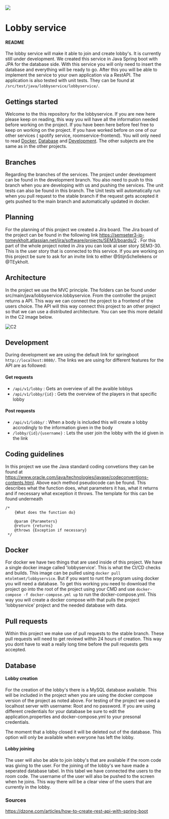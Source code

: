 ![](https://media.giphy.com/media/U4kOOpZGpTqz6dlYnE/giphy.gif)
# Lobby service
#### README
The lobby service will make it able to join and create lobby's. It is currently still under development. We created this service in Java Spring boot with JPA for the database side. With this service you will only need to insert the database and everything will be ready to go.
After this you will be able to implement the service to your own application via a RestAPI. The application is also tested with unit tests. They can be found at `/src/test/java/lobbyservice/lobbyservice/`.

## Gettings started
Welcome to the this repository for the lobbyservice. If you are new here please keep on reading, this way you will have all the information needed before working on the project. If you have been here before feel free to keep on working on the project. If you have worked before on one of our other services ( spotify service, roomservice-frontend). You will only need to read [Docker](#docker), [Database](#database) and [Development](#development). The other subjects are the same as in the other projects.

## Branches
Regarding the branches of the services. The project under development can be found in the development branch. You also need to push to this branch when you are developing with us and pushing the services. The unit tests can also be found in this branch. The Unit tests will automatically run when you pull request to the stable branch if the request gets accepted it gets pushed to the main branch and automatically updated in docker.

## Planning
For the planning of this project we created a Jira board. The Jira board of the project can be found in the following link https://semseter3-ip-tomeykholt.atlassian.net/jira/software/projects/SEM3/boards/2 . For this part of the whole project noted in Jira you can look al user story SEM3-30. This is the user story that is connected to this service. If you are working on this project be sure to ask for an invite link to either @StijnSchellekens or @TEykholt.

## Architecture
In the project we use the MVC principle. The folders can be found under src/main/java/lobbyservice.lobbyservice. From the controller the project returns a API. This way we can connect the project to a frontend of the users choice. The API will this way connect this project to an other project so that we can use a distributed architecture. You can see this more detaild in the C2 image below.

![C2](https://user-images.githubusercontent.com/78905924/143424170-f13b1110-eb65-4b86-8899-b074f21c4b3a.png)

## Development
During development we are using the default link for springboot `http://localhost:8080/`. The links we are using for different features for the API are as followed:
#### Get requests
- `/api/v1/lobby` : Gets an overview of all the avaible lobbys
- `/api/v1/lobby/{id}` : Gets the overview of the players in that specific lobby
#### Post requests
- `/api/v1/lobby/` : When a body is included this will create a lobby accrodingly to the information given in the body
- `/lobby/{id}/{username}` : Lets the user join the lobby with the id given in the link

## Coding guidelines
In this project we use the Java standard coding convetions they can be found at https://www.oracle.com/java/technologies/javase/codeconventions-contents.html.
Above each method pseudocode can be found. This describes what the function does, what parameters it has, what it returns and if necessary what exception it throws. The template for this can be found underneath 
````
/*
    {What does the function do}
 
    @param {Parameters}
    @return {returns}
    @throws {Exception if necessary}
 */
````

## Docker
For docker we have two things that are used inside of this project. We have a single docker image called 'lobbyservice'. This is what the CI/CD checks and builds. This image can be pulled using `docker pull mtolmtomt/lobbyservice`. But if you want to runt the program using docker you will need a database. To get this working you need to download the project go into the root of the project using your CMD and use `docker-compose -f docker-compose.yml up` to run the docker-compose.yml. This way you will create a docker compose with that pulls the project 'lobbyservice' project and the needed database with data. 

## Pull requests
Within this project we make use of pull requests to the stable branch. These pull requests will need to get reviewd within 24 hours of creation. This way you dont have to wait a really long time before the pull requests gets accepted. 

## Database
#### Lobby creation
For the creation of the lobby's there is a MySQL database available. This will be included in the project when you are using the docker compose version of the project as noted above. For testing of the project we used a localhost server with username: Root and no password. If you are using different credentials for your database be sure to edit the  application.properties and docker-compose.yml to your presonal credentials.

The moment that a lobby closed it will be deleted out of the database. This option will only be available when everyone has left
the lobby.

#### Lobby joining
The user will also be able to join lobby's that are available if the room code was giving to the user. For the joining of the lobby's we
have made a seperated database tabel. In this tabel we have connected the users to the room code. The username of the user
will also be pushed to the screen when he joins. This way there will be a clear view of the users that are currently in the lobby.

### Sources
https://dzone.com/articles/how-to-create-rest-api-with-spring-boot
